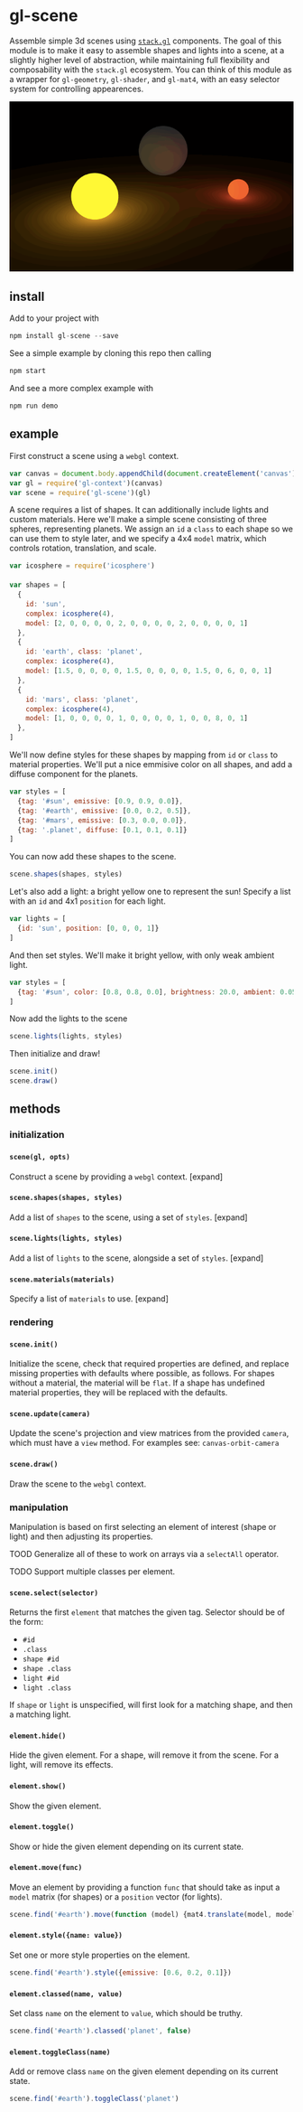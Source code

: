 # gl-scene

Assemble simple 3d scenes using [`stack.gl`](http://stack.gl) components. The goal of this module is to make it easy to assemble shapes and lights into a scene, at a slightly higher level of abstraction, while maintaining full flexibility and composability with the `stack.gl` ecosystem. You can think of this module as a wrapper for `gl-geometry`, `gl-shader`, and `gl-mat4`, with an easy selector system for controlling appearences.

![christmas](gifs/christmas.gif)

## install

Add to your project with

```javascript
npm install gl-scene --save
```

See a simple example by cloning this repo then calling

```javascript
npm start
```

And see a more complex example with

```javascript
npm run demo
```

## example

First construct a scene using a `webgl` context.

```javascript
var canvas = document.body.appendChild(document.createElement('canvas'))
var gl = require('gl-context')(canvas)
var scene = require('gl-scene')(gl)
```

A scene requires a list of shapes. It can additionally include lights and custom materials. Here we'll make a simple scene consisting of three spheres, representing planets. We assign an `id` a `class` to each shape so we can use them to style later, and we specify a 4x4 `model` matrix, which controls rotation, translation, and scale.

```javascript
var icosphere = require('icosphere')

var shapes = [
  {
    id: 'sun',
    complex: icosphere(4),
    model: [2, 0, 0, 0, 0, 2, 0, 0, 0, 0, 2, 0, 0, 0, 0, 1]
  },
  {
    id: 'earth', class: 'planet',
    complex: icosphere(4),
    model: [1.5, 0, 0, 0, 0, 1.5, 0, 0, 0, 0, 1.5, 0, 6, 0, 0, 1]
  },
  {
    id: 'mars', class: 'planet',
    complex: icosphere(4),
    model: [1, 0, 0, 0, 0, 1, 0, 0, 0, 0, 1, 0, 0, 8, 0, 1]
  },
]
```

We'll now define styles for these shapes by mapping from `id` or `class` to material properties. We'll put a nice emmisive color on all shapes, and add a diffuse component for the planets.

```javascript
var styles = [
  {tag: '#sun', emissive: [0.9, 0.9, 0.0]},
  {tag: '#earth', emissive: [0.0, 0.2, 0.5]},
  {tag: '#mars', emissive: [0.3, 0.0, 0.0]},
  {tag: '.planet', diffuse: [0.1, 0.1, 0.1]}
]
```

You can now add these shapes to the scene.

```javascript
scene.shapes(shapes, styles)
```

Let's also add a light: a bright yellow one to represent the sun! Specify a list with an `id` and 4x1 `position` for each light.

```javascript
var lights = [
  {id: 'sun', position: [0, 0, 0, 1]}
]
```

And then set styles. We'll make it bright yellow, with only weak ambient light.

```javascript
var styles = [
  {tag: '#sun', color: [0.8, 0.8, 0.0], brightness: 20.0, ambient: 0.05, attenuation: 0.01}
]
```

Now add the lights to the scene

```javascript
scene.lights(lights, styles)
```

Then initialize and draw!

```javascript
scene.init()
scene.draw()
```

## methods

### initialization

#### `scene(gl, opts)`

Construct a scene by providing a `webgl` context. [expand]

#### `scene.shapes(shapes, styles)`

Add a list of `shapes` to the scene, using a set of `styles`. [expand]

#### `scene.lights(lights, styles)`

Add a list of `lights` to the scene, alongside a set of `styles`. [expand]

#### `scene.materials(materials)`

Specify a list of `materials` to use. [expand]

### rendering

#### `scene.init()`

Initialize the scene, check that required properties are defined, and replace missing properties with defaults where possible, as follows. For shapes without a material, the material will be `flat`. If a shape has undefined material properties, they will be replaced with the defaults.

#### `scene.update(camera)`

Update the scene's projection and view matrices from the provided `camera`, which must have a `view` method. For examples see: `canvas-orbit-camera`

#### `scene.draw()`

Draw the scene to the `webgl` context.

### manipulation

Manipulation is based on first selecting an element of interest (shape or light) and then adjusting its properties.

TOOD Generalize all of these to work on arrays via a `selectAll` operator.

TODO Support multiple classes per element.

#### `scene.select(selector)`

Returns the first `element` that matches the given tag. Selector should be of the form:
- `#id`
- `.class`
- `shape #id` 
- `shape .class`
- `light #id`
- `light .class`

If `shape` or `light` is unspecified, will first look for a matching shape, and then a matching light.


#### `element.hide()`

Hide the given element. For a shape, will remove it from the scene. For a light, will remove its effects.

#### `element.show()`

Show the given element.

#### `element.toggle()`

Show or hide the given element depending on its current state.

#### `element.move(func)`

Move an element by providing a function `func` that should take as input a `model` matrix (for shapes) or a `position` vector (for lights).

```javascript
scene.find('#earth').move(function (model) {mat4.translate(model, model, [0, 5, 0])})
```

#### `element.style({name: value})`

Set one or more style properties on the element.

```javascript
scene.find('#earth').style({emissive: [0.6, 0.2, 0.1]})
```

#### `element.classed(name, value)`

Set class `name` on the element to `value`, which should be truthy.

```javascript
scene.find('#earth').classed('planet', false)
```

#### `element.toggleClass(name)`

Add or remove class `name` on the given element depending on its current state.

```javascript
scene.find('#earth').toggleClass('planet')
```



